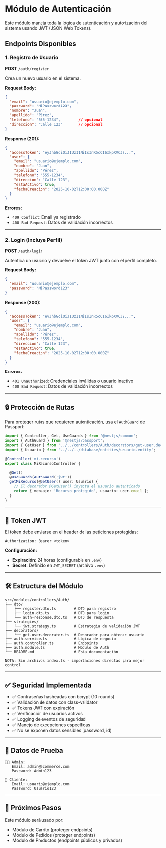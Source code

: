 # Módulo de Autenticación

Este módulo maneja toda la lógica de autenticación y autorización del sistema usando JWT (JSON Web Tokens).

## Endpoints Disponibles

### 1. Registro de Usuario
**POST** `/auth/register`

Crea un nuevo usuario en el sistema.

**Request Body:**
```json
{
  "email": "usuario@ejemplo.com",
  "password": "MiPassword123",
  "nombre": "Juan",
  "apellido": "Pérez",
  "telefono": "555-1234",        // opcional
  "direccion": "Calle 123"       // opcional
}
```

**Response (201):**
```json
{
  "accessToken": "eyJhbGciOiJIUzI1NiIsInR5cCI6IkpXVCJ9...",
  "user": {
    "email": "usuario@ejemplo.com",
    "nombre": "Juan",
    "apellido": "Pérez",
    "telefono": "555-1234",
    "direccion": "Calle 123",
    "estaActivo": true,
    "fechaCreacion": "2025-10-02T12:00:00.000Z"
  }
}
```

**Errores:**
- `409 Conflict`: Email ya registrado
- `400 Bad Request`: Datos de validación incorrectos

---

### 2. Login (Incluye Perfil)
**POST** `/auth/login`

Autentica un usuario y devuelve el token JWT junto con el perfil completo.

**Request Body:**
```json
{
  "email": "usuario@ejemplo.com",
  "password": "MiPassword123"
}
```

**Response (200):**
```json
{
  "accessToken": "eyJhbGciOiJIUzI1NiIsInR5cCI6IkpXVCJ9...",
  "user": {
    "email": "usuario@ejemplo.com",
    "nombre": "Juan",
    "apellido": "Pérez",
    "telefono": "555-1234",
    "direccion": "Calle 123",
    "estaActivo": true,
    "fechaCreacion": "2025-10-02T12:00:00.000Z"
  }
}
```

**Errores:**
- `401 Unauthorized`: Credenciales inválidas o usuario inactivo
- `400 Bad Request`: Datos de validación incorrectos

---

## 🔒 Protección de Rutas

Para proteger rutas que requieren autenticación, usa el `AuthGuard` de Passport:

```typescript
import { Controller, Get, UseGuards } from '@nestjs/common';
import { AuthGuard } from '@nestjs/passport';
import { GetUser } from '../../controllers/Auth/decorators/get-user.decorator';
import { Usuario } from '../../../database/entities/usuario.entity';

@Controller('mi-recurso')
export class MiRecursoController {
  
  @Get()
  @UseGuards(AuthGuard('jwt'))
  getMiRecurso(@GetUser() user: Usuario) {
    // El decorador @GetUser() inyecta el usuario autenticado
    return { mensaje: 'Recurso protegido', usuario: user.email };
  }
}
```

---

## 🔑 Token JWT

El token debe enviarse en el header de las peticiones protegidas:

```
Authorization: Bearer <token>
```

**Configuración:**
- **Expiración**: 24 horas (configurable en `.env`)
- **Secret**: Definido en `JWT_SECRET` (archivo `.env`)

---

## 🛠️ Estructura del Módulo

```
src/modules/controllers/Auth/
├── dto/
│   ├── register.dto.ts        # DTO para registro
│   ├── login.dto.ts           # DTO para login
│   └── auth-response.dto.ts   # DTO de respuesta
├── strategies/
│   └── jwt.strategy.ts        # Estrategia de validación JWT
├── decorators/
│   └── get-user.decorator.ts  # Decorador para obtener usuario
├── auth.service.ts            # Lógica de negocio
├── auth.controller.ts         # Endpoints
├── auth.module.ts             # Módulo de Auth
└── README.md                  # Esta documentación

NOTA: Sin archivos index.ts - importaciones directas para mejor control
```

---

## ✅ Seguridad Implementada

- ✅ Contraseñas hasheadas con bcrypt (10 rounds)
- ✅ Validación de datos con class-validator
- ✅ Tokens JWT con expiración
- ✅ Verificación de usuarios activos
- ✅ Logging de eventos de seguridad
- ✅ Manejo de excepciones específicas
- ✅ No se exponen datos sensibles (password, id)

---

## 📝 Datos de Prueba

```
👨‍💼 Admin:
   Email: admin@ecommerce.com
   Password: Admin123

👤 Cliente:
   Email: usuario@ejemplo.com
   Password: Usuario123
```

---

## 🔄 Próximos Pasos

Este módulo será usado por:
- Módulo de Carrito (proteger endpoints)
- Módulo de Pedidos (proteger endpoints)
- Módulo de Productos (endpoints públicos y privados)

